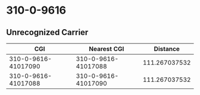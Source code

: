 # 310-0-9616
## Unrecognized Carrier


| CGI | Nearest CGI | Distance |
|-----|-------------|----------|
| 310-0-9616-41017090 | 310-0-9616-41017088 | 111.267037532 |
| 310-0-9616-41017088 | 310-0-9616-41017090 | 111.267037532 |
